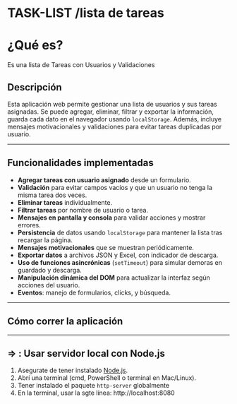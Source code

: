 # TASK-LIST /lista de tareas 
# ¿Qué es? 
Es una lista de Tareas con Usuarios y Validaciones

## Descripción
Esta aplicación web permite gestionar una lista de usuarios y sus tareas asignadas. Se puede agregar, eliminar, filtrar y exportar la información, guarda cada dato en el navegador usando `localStorage`. Además, incluye mensajes motivacionales y validaciones para evitar tareas duplicadas por usuario.

---

## Funcionalidades implementadas

- **Agregar tareas con usuario asignado** desde un formulario.
- **Validación** para evitar campos vacíos y que un usuario no tenga la misma tarea dos veces.
- **Eliminar tareas** individualmente.
- **Filtrar tareas** por nombre de usuario o tarea.
- **Mensajes en pantalla y consola** para validar acciones y mostrar errores.
- **Persistencia** de datos usando `localStorage` para mantener la lista tras recargar la página.
- **Mensajes motivacionales** que se muestran periódicamente.
- **Exportar datos** a archivos JSON y Excel, con indicador de descarga.
- **Uso de funciones asincrónicas** (`setTimeout`) para simular demoras en guardado y descarga.
- **Manipulación dinámica del DOM** para actualizar la interfaz según acciones del usuario.
- **Eventos**: manejo de formularios, clicks, y búsqueda.

---

## Cómo correr la aplicación

---

## => : Usar servidor local con Node.js

1. Asegurate de tener instalado [Node.js](https://nodejs.org/).
2. Abrí una terminal (cmd, PowerShell o terminal en Mac/Linux).
3. Tener instalado el paquete `http-server` globalmente 
4. En la terminal, usar la sgte línea: http://localhost:8080
